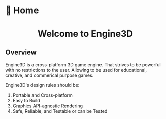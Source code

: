 # 🏡 Home
<div align="center">
<h1>Welcome to Engine3D</h1>
</div>

## Overview

Engine3D is a cross-platform 3D game engine. That strives to be powerful with no restrictions to the user. Allowing to be used for educational, creative, and commerical purpose games.
 

Engine3D's design rules should be:

1. Portable and Cross-platform
2. Easy to Build
3. Graphics API-agnostic Rendering
4. Safe, Reliable, and Testable or can be Tested
